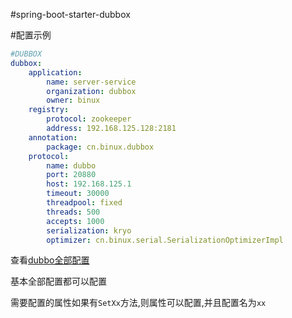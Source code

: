 #spring-boot-starter-dubbox

#配置示例
```yml
#DUBBOX
dubbox:
	application:
		name: server-service
		organization: dubbox
		owner: binux
	registry:
		protocol: zookeeper
		address: 192.168.125.128:2181
	annotation:
		package: cn.binux.dubbox
	protocol:
		name: dubbo
		port: 20880
		host: 192.168.125.1
		timeout: 30000
		threadpool: fixed
		threads: 500
		accepts: 1000
		serialization: kryo
		optimizer: cn.binux.serial.SerializationOptimizerImpl
```

查看[dubbo全部配置](http://dubbo.io/User+Guide-zh.htm#UserGuide-zh-Xml配置)

基本全部配置都可以配置

需要配置的属性如果有`SetXx`方法,则属性可以配置,并且配置名为`xx`